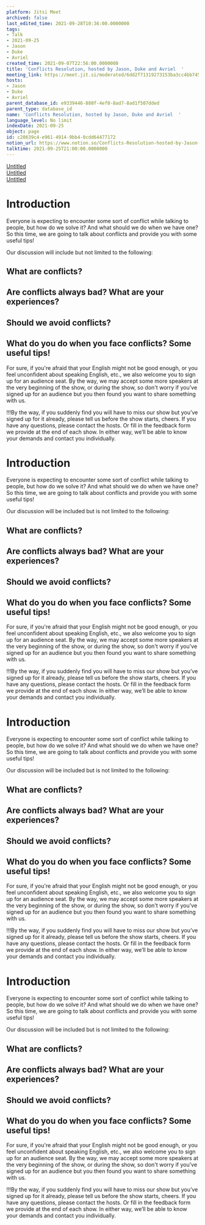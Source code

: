 ```yaml
---
platform: Jitsi Meet
archived: false
last_edited_time: 2021-09-28T10:36:00.0000000
tags:
- Talk
- 2021-09-25
- Jason
- Duke
- Avriel
created_time: 2021-09-07T22:56:00.0000000
title: 'Conflicts Resolution, hosted by Jason, Duke and Avriel  '
meeting_link: https://meet.jit.si/moderated/6dd2f71319273153ba3cc4bb7453096ba63fe5a5cb85bf1c220f0166277e2981
hosts:
- Jason
- Duke
- Avriel
parent_database_id: e9339446-880f-4ef0-8ad7-8ad1f507dded
parent_type: database_id
name: 'Conflicts Resolution, hosted by Jason, Duke and Avriel  '
language_level: No limit
indexDate: 2021-09-25
object: page
id: c20639c4-e961-4914-9bb4-0cdd64477172
notion_url: https://www.notion.so/Conflicts-Resolution-hosted-by-Jason-Duke-and-Avriel-c20639c4e96149149bb40cdd64477172
talktime: 2021-09-25T21:00:00.0000000
---
```


[Untitled](https://www.notion.so/cb083fc4f0b7459aa5afe1900ef25a1f)   
[Untitled](https://www.notion.so/06eedd6e889c43369b68aa6f0742675b)   
[Untitled](https://www.notion.so/e0958ccc596f4efea798c99507f0f16e)   

#                                  Introduction
Everyone is expecting to encounter some sort of conflict while talking to people, but how do we solve it? And what should we do when we have one? So this time, we are going to talk about conflicts and provide you with some useful tips!


Our discussion will include but not limited to the following:
## What are conflicts?
## Are conflicts always bad? What are your experiences?
## Should we avoid conflicts?
## What do you do when you face conflicts? Some useful tips!


For sure, if you're afraid that your English might not be good enough, or you feel unconfident about speaking English, etc., we also welcome you to sign up for an audience seat. By the way, we may accept some more speakers at the very beginning of the show, or during the show, so don't worry if you've signed up for an audience but you then found you want to share something with us.

!!!By the way, if you suddenly find you will have to miss our show but you’ve signed up for it already, please tell us before the show starts, cheers.
If you have any questions, please contact the hosts. Or fill in the feedback form we provide at the end of each show. In either way, we’ll be able to know your demands and contact you individually.
#                                  Introduction
Everyone is expecting to encounter some sort of conflict while talking to people, but how do we solve it? And what should we do when we have one? So this time, we are going to talk about conflicts and provide you with some useful tips!


Our discussion will be included but is not limited to the following:
## What are conflicts?
## Are conflicts always bad? What are your experiences?
## Should we avoid conflicts?
## What do you do when you face conflicts? Some useful tips!


For sure, if you're afraid that your English might not be good enough, or you feel unconfident about speaking English, etc., we also welcome you to sign up for an audience seat. By the way, we may accept some more speakers at the very beginning of the show, or during the show, so don't worry if you've signed up for an audience but you then found you want to share something with us.

!!!By the way, if you suddenly find you will have to miss our show but you’ve signed up for it already, please tell us before the show starts, cheers.
If you have any questions, please contact the hosts. Or fill in the feedback form we provide at the end of each show. In either way, we’ll be able to know your demands and contact you individually.
#                                  Introduction
Everyone is expecting to encounter some sort of conflict while talking to people, but how do we solve it? And what should we do when we have one? So this time, we are going to talk about conflicts and provide you with some useful tips!


Our discussion will be included but is not limited to the following:
## What are conflicts?
## Are conflicts always bad? What are your experiences?
## Should we avoid conflicts?
## What do you do when you face conflicts? Some useful tips!


For sure, if you're afraid that your English might not be good enough, or you feel unconfident about speaking English, etc., we also welcome you to sign up for an audience seat. By the way, we may accept some more speakers at the very beginning of the show, or during the show, so don't worry if you've signed up for an audience but you then found you want to share something with us.

!!!By the way, if you suddenly find you will have to miss our show but you’ve signed up for it already, please tell us before the show starts, cheers.
If you have any questions, please contact the hosts. Or fill in the feedback form we provide at the end of each show. In either way, we’ll be able to know your demands and contact you individually.
#                                  Introduction
Everyone is expecting to encounter some sort of conflict while talking to people, but how do we solve it? And what should we do when we have one? So this time, we are going to talk about conflicts and provide you with some useful tips!


Our discussion will be included but is not limited to the following:
## What are conflicts?
## Are conflicts always bad? What are your experiences?
## Should we avoid conflicts?
## What do you do when you face conflicts? Some useful tips!


For sure, if you're afraid that your English might not be good enough, or you feel unconfident about speaking English, etc., we also welcome you to sign up for an audience seat. By the way, we may accept some more speakers at the very beginning of the show, or during the show, so don't worry if you've signed up for an audience but you then found you want to share something with us.

!!!By the way, if you suddenly find you will have to miss our show but you’ve signed up for it already, please tell us before the show starts, cheers.
If you have any questions, please contact the hosts. Or fill in the feedback form we provide at the end of each show. In either way, we’ll be able to know your demands and contact you individually.











